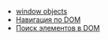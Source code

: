* [window objects](notes/window-objects.md)
* [Навигация по DOM](notes/dom-navigation.md)
* [Поиск элементов в DOM](notes/search-elements-in-DOM.md)